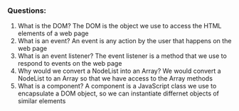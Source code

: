 ### Questions:
1. What is the DOM?
    The DOM is the object we use to access the HTML elements of a web page
2. What is an event?
    An event is any action by the user that happens on the web page
3. What is an event listener?
    The event listener is a method that we use to respond to events on the web page
4. Why would we convert a NodeList into an Array?
    We would convert a NodeList to an Array so that we have access to the Array methods
5. What is a component? 
    A component is a JavaScript class we use to encapsulate a DOM object, so we can instantiate differnet objects of similar elements
